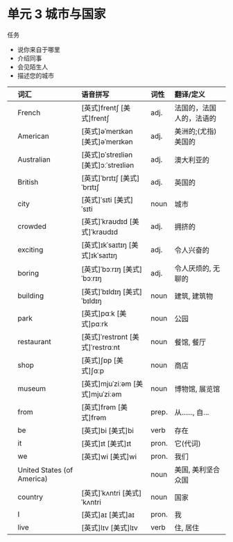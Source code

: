 # **单元** **3** 城市与国家

任务

- 说你来自于哪里
- 介绍同事
- 会见陌生人
- 描述您的城市

|      | 词汇                       | 语音拼写                             | 词性  | 翻译/定义                |
| :--- | :------------------------- | :----------------------------------- | :---- | :----------------------- |
|      | French                     | [英式]frentʃ [美式]frentʃ            | adj.  | 法国的，法国人的，法语的 |
|      | American                   | [英式]əˈmerɪkən [美式]əˈmerɪkən      | adj.  | 美洲的;(尤指)美国的      |
|      | Australian                 | [英式]ɒˈstreɪliən [美式]ɔːˈstreɪliən | adj.  | 澳大利亚的               |
|      | British                    | [英式]ˈbrɪtɪʃ [美式]ˈbrɪtɪʃ          | adj.  | 英国的                   |
|      | city                       | [英式]ˈsɪti [美式]ˈsɪti              | noun  | 城市                     |
|      | crowded                    | [英式]ˈkraʊdɪd [美式]ˈkraʊdɪd        | adj.  | 拥挤的                   |
|      | exciting                   | [英式]ɪkˈsaɪtɪŋ [美式]ɪkˈsaɪtɪŋ      | adj.  | 令人兴奋的               |
|      | boring                     | [英式]ˈbɔːrɪŋ [美式]ˈbɔːrɪŋ          | adj.  | 令人厌烦的, 无聊的       |
|      | building                   | [英式]ˈbɪldɪŋ [美式]ˈbɪldɪŋ          | noun  | 建筑, 建筑物             |
|      | park                       | [英式]pɑːk [美式]pɑːrk               | noun  | 公园                     |
|      | restaurant                 | [英式]ˈrestrɒnt [美式]ˈrestrɑːnt     | noun  | 餐馆, 餐厅               |
|      | shop                       | [英式]ʃɒp [美式]ʃɑːp                 | noun  | 商店                     |
|      | museum                     | [英式]mjuˈziːəm [美式]mjuˈziːəm      | noun  | 博物馆, 展览馆           |
|      | from                       | [英式]frəm [美式]frəm                | prep. | 从......, 自...          |
|      | be                         | [英式]bi [美式]bi                    | verb  | 存在                     |
|      | it                         | [英式]ɪt [美式]ɪt                    | pron. | 它(代词)                 |
|      | we                         | [英式]wi [美式]wi                    | pron. | 我们                     |
|      | United States (of America) |                                      | noun  | 美国, 美利坚合众国       |
|      | country                    | [英式]ˈkʌntri [美式]ˈkʌntri          | noun  | 国家                     |
|      | I                          | [英式]aɪ [美式]aɪ                    | pron. | 我                       |
|      | live                       | [英式]lɪv [美式]lɪv                  | verb  | 住, 居住                 |